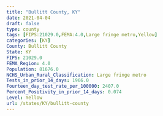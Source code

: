 ```yaml
---
title: "Bullitt County, KY"
date: 2021-04-04
draft: false
type: county
tags: [FIPS:21029.0,FEMA:4.0,Large fringe metro,Yellow]
categories: [KY]
County: Bullitt County
State: KY
FIPS: 21029.0
FEMA_Region: 4.0
Population: 81676.0
NCHS_Urban_Rural_Classification: Large fringe metro
Tests_in_prior_14_days: 1966.0
Fourteen_day_test_rate_per_100000: 2407.0
Percent_Positivity_in_prior_14_days: 0.074
Level: Yellow
url: /states/KY/bullitt-county
---
```




